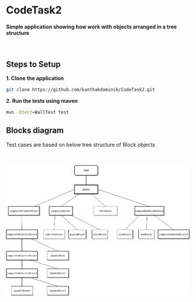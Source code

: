 # CodeTask2

#### Simple application showing how work with objects arranged in a tree structure

<br /> 

## Steps to Setup

**1. Clone the application**

```bash
git clone https://github.com/kanthakdominik/CodeTask2.git
```

**2. Run the tests using maven**

```bash
mvn -Dtest=WallTest test 
```

## Blocks diagram 
Test cases are based on below tree structure of Block objects
<br /> 
<br /> 
<br /> 

![Block diagram](https://github.com/kanthakdominik/CodeTask/blob/main/block_diagram.png)
